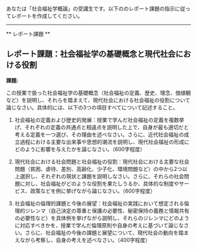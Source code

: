 あなたは「社会福祉学概論」の受講生です。以下ののレポート課題の指示に従ってレポートを作成してください。

---------------------------------------
** レポート課題 **

## レポート課題：社会福祉学の基礎概念と現代社会における役割

**課題:**

この授業で扱った社会福祉学の基礎概念（社会福祉の定義、歴史、理念、価値観など）を説明し、それらを踏まえて、現代社会における社会福祉の役割について論じなさい。具体的には、以下の3つの項目すべてについて記述すること。

1. 社会福祉の定義および歴史的発展：授業で学んだ社会福祉の定義を複数挙げ、それぞれの定義の共通点と相違点を説明した上で、自身が最も適切だと考える定義を一つ選び、その理由を述べなさい。さらに、近代社会福祉の成立過程における主要な出来事や思想的潮流を説明し、現代社会福祉の形成にどのように影響を与えたかを論じなさい。（600字程度）

2. 現代社会における社会問題と社会福祉の役割：現代社会における主要な社会問題（貧困、虐待、差別、高齢化、少子化、環境問題など）の中から2つ以上選択し、それぞれの現状と課題を説明しなさい。さらに、それらの社会問題に対し、社会福祉がどのような役割を果たしうるか、具体的な制度やサービス、政策などを例に挙げながら論じなさい。（600字程度）

3. 社会福祉の倫理的課題と今後の展望：社会福祉の実践において想定される倫理的ジレンマ（自己決定の尊重と保護の必要性、秘密保持の義務と情報共有の必要性など）を具体例を挙げながら説明し、それらのジレンマにどのように対応すべきかを、授業で学んだ倫理原則や自身の考えに基づいて論じなさい。さらに、社会福祉の今後の課題と展望について、現代社会の動向を踏まえながら考察し、自身の考えを述べなさい。（400字程度）


